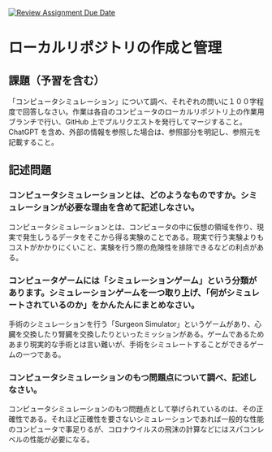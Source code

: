 [![Review Assignment Due Date](https://classroom.github.com/assets/deadline-readme-button-24ddc0f5d75046c5622901739e7c5dd533143b0c8e959d652212380cedb1ea36.svg)](https://classroom.github.com/a/wXVH1iCY)
# ローカルリポジトリの作成と管理

## 課題（予習を含む）

「コンピュータシミュレーション」について調べ、それぞれの問いに１００字程度で回答しなさい。作業は各自のコンピュータのローカルリポジトリ上の作業用ブランチで行い、GitHub 上でプルリクエストを発行してマージすること。ChatGPT を含め、外部の情報を参照した場合は、参照部分を明記し、参照元を記載すること。

## 記述問題

### コンピュータシミュレーションとは、どのようなものですか。シミュレーションが必要な理由を含めて記述しなさい。
コンピュータシミュレーションとは、コンピュータの中に仮想の領域を作り、現実で発生しうるデータをそこから得る実験のことである。現実で行う実験よりもコストがかかりにくいこと、実験を行う際の危険性を排除できるなどの利点がある。

### コンピュータゲームには「シミュレーションゲーム」という分類があります。シミュレーションゲームを一つ取り上げ、「何がシミュレートされているのか」をかんたんにまとめなさい。
手術のシミュレーションを行う「Surgeon Simulator」というゲームがあり、心臓を交換したり腎臓を交換したりといったミッションがある。ゲームであるためあまり現実的な手術とは言い難いが、手術をシミュレートすることができるゲームの一つである。

### コンピュータシミュレーションのもつ問題点について調べ、記述しなさい。
コンピュータシミュレーションのもつ問題点として挙げられているのは、その正確性である。それほど正確性を要さないシミュレーションであれば一般的な性能のコンピュータで事足りるが、コロナウイルスの飛沫の計算などにはスパコンレベルの性能が必要になる。
